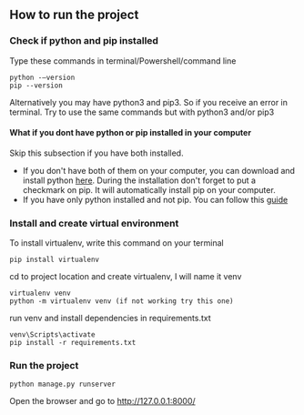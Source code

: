 ## How to run the project

### Check if python and pip installed
Type these commands in terminal/Powershell/command line
```
python -–version
pip --version
```
Alternatively you may have python3 and pip3. So if you receive an error in terminal. Try to use the same commands but with python3 and/or pip3

#### What if you dont have python or pip installed in your computer
Skip this subsection if you have both installed.
+ If you don't have both of them on your computer, you can download and install python [here](https://www.python.org/downloads/). During the installation don't forget to put a checkmark on pip. It will automatically install pip on your computer.
+ If you have only python installed and not pip. You can follow this [guide](https://www.geeksforgeeks.org/how-to-install-pip-on-windows/)

### Install and create virtual environment
To install virtualenv, write this command on your terminal
```
pip install virtualenv
```
cd to project location and create virtualenv, I will name it venv
```
virtualenv venv
python -m virtualenv venv (if not working try this one)
```
run venv and install dependencies in requirements.txt
```
venv\Scripts\activate
pip install -r requirements.txt
```

### Run the project
```
python manage.py runserver
```
Open the browser and go to http://127.0.0.1:8000/
